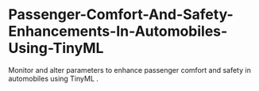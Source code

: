# Passenger-Comfort-And-Safety-Enhancements-In-Automobiles-Using-TinyML
Monitor and alter parameters to enhance passenger comfort and safety in automobiles using TinyML 
.
